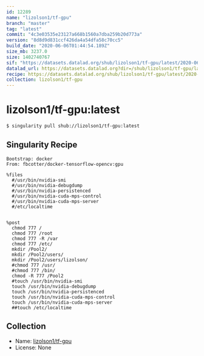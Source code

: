 ```yaml
---
id: 12289
name: "lizolson1/tf-gpu"
branch: "master"
tag: "latest"
commit: "4c3e03535e23127a668b1560a7dba259b20d773a"
version: "8d8d9d831ccf426da4a54dfa58c70cc5"
build_date: "2020-06-06T01:44:54.189Z"
size_mb: 3237.0
size: 1402740767
sif: "https://datasets.datalad.org/shub/lizolson1/tf-gpu/latest/2020-06-06-4c3e0353-8d8d9d83/8d8d9d831ccf426da4a54dfa58c70cc5.sif"
datalad_url: https://datasets.datalad.org?dir=/shub/lizolson1/tf-gpu/latest/2020-06-06-4c3e0353-8d8d9d83/
recipe: https://datasets.datalad.org/shub/lizolson1/tf-gpu/latest/2020-06-06-4c3e0353-8d8d9d83/Singularity
collection: lizolson1/tf-gpu
---
```


# lizolson1/tf-gpu:latest

```bash
$ singularity pull shub://lizolson1/tf-gpu:latest
```

## Singularity Recipe

```singularity
Bootstrap: docker
From: fbcotter/docker-tensorflow-opencv:gpu

%files
  #/usr/bin/nvidia-smi
  #/usr/bin/nvidia-debugdump
  #/usr/bin/nvidia-persistenced
  #/usr/bin/nvidia-cuda-mps-control
  #/usr/bin/nvidia-cuda-mps-server
  #/etc/localtime 
  

%post
  chmod 777 /
  chmod 777 /root
  chmod 777 -R /var
  chmod 777 /etc/
  mkdir /Pool2/
  mkdir /Pool2/users/
  mkdir /Pool2/users/lizolson/
  #chmod 777 /usr/
  #chmod 777 /bin/
  chmod -R 777 /Pool2
  #touch /usr/bin/nvidia-smi
  touch /usr/bin/nvidia-debugdump
  touch /usr/bin/nvidia-persistenced
  touch /usr/bin/nvidia-cuda-mps-control
  touch /usr/bin/nvidia-cuda-mps-server
  ##touch /etc/localtime
```

## Collection

 - Name: [lizolson1/tf-gpu](https://github.com/lizolson1/tf-gpu)
 - License: None

